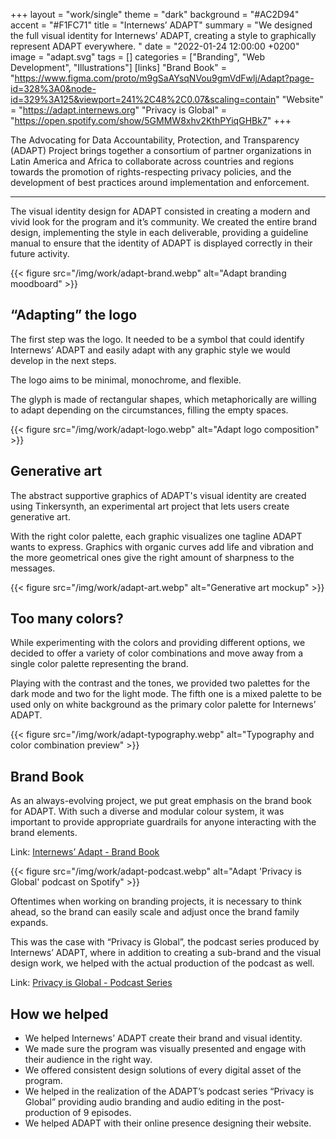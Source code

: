 +++
layout = "work/single"
theme = "dark"
background = "#AC2D94"
accent = "#F1FC71"
title = "Internews’ ADAPT"
summary = "We designed the full visual identity for Internews’ ADAPT, creating a style to graphically represent ADAPT everywhere. "
date = "2022-01-24 12:00:00 +0200"
image = "adapt.svg"
tags = []
categories = ["Branding", "Web Development", "Illustrations"]
[links]
    "Brand Book" = "https://www.figma.com/proto/m9gSaAYsqNVou9gmVdFwlj/Adapt?page-id=328%3A0&node-id=329%3A125&viewport=241%2C48%2C0.07&scaling=contain"
    "Website" = "https://adapt.internews.org"
    "Privacy is Global" = "https://open.spotify.com/show/5GMMW8xhv2KthPYiqGHBk7"
+++

The Advocating for Data Accountability, Protection, and Transparency (ADAPT) Project brings together a consortium of partner organizations in Latin America and Africa to collaborate across countries and regions towards the promotion of rights-respecting privacy policies, and the development of best practices around implementation and enforcement.

---

The visual identity design for ADAPT consisted in creating a modern and vivid look for the program and it’s community. We created the entire brand design, implementing the style in each deliverable, providing a guideline manual to ensure that the identity of ADAPT is displayed correctly in their future activity.

{{< figure src="/img/work/adapt-brand.webp" alt="Adapt branding moodboard" >}}

## “Adapting” the logo

The first step was the logo. It needed to be a symbol that could identify Internews’ ADAPT and easily adapt with any graphic style we would develop in the next steps. 

The logo aims to be minimal, monochrome, and flexible. 

The glyph is made of rectangular shapes, which metaphorically are willing to adapt depending on the circumstances, filling the empty spaces.

{{< figure src="/img/work/adapt-logo.webp" alt="Adapt logo composition" >}}

## Generative art

The abstract supportive graphics of ADAPT's visual identity are created using Tinkersynth, an experimental art project that lets users create generative art.

With the right color palette, each graphic visualizes one tagline ADAPT wants to express. Graphics with organic curves add life and vibration and the more geometrical ones give the right amount of sharpness to the messages.

{{< figure src="/img/work/adapt-art.webp" alt="Generative art mockup" >}}

## Too many colors?

While experimenting with the colors and providing different options, we decided to offer a variety of color combinations and move away from a single color palette representing the brand.

Playing with the contrast and the tones, we provided two palettes for the dark mode and two for the light mode. The fifth one is a mixed palette to be used only on white background as the primary color palette for Internews’ ADAPT.

{{< figure src="/img/work/adapt-typography.webp" alt="Typography and color combination preview" >}}

## Brand Book

As an always-evolving project, we put great emphasis on the brand book for ADAPT. With such a diverse and modular colour system, it was important to provide appropriate guardrails for anyone interacting with the brand elements.

Link: [Internews’ Adapt - Brand Book](https://www.figma.com/proto/m9gSaAYsqNVou9gmVdFwlj/Adapt?page-id=328%3A0&node-id=329%3A125&viewport=241%2C48%2C0.07&scaling=contain)

{{< figure src="/img/work/adapt-podcast.webp" alt="Adapt 'Privacy is Global' podcast on Spotify" >}}

Oftentimes when working on branding projects, it is necessary to think ahead, so the brand can easily scale and adjust once the brand family expands.

This was the case with “Privacy is Global”, the podcast series produced by Internews’ ADAPT, where in addition to creating a sub-brand and the visual design work, we helped with the actual production of the podcast as well.

Link: [Privacy is Global - Podcast Series](https://open.spotify.com/show/5GMMW8xhv2KthPYiqGHBk7)

## How we helped

- We helped Internews’ ADAPT create their brand and visual identity.
- We made sure the program was visually presented and engage with their audience in the right way.
- We offered consistent design solutions of every digital asset of the program.
- We helped in the realization of the ADAPT’s podcast series “Privacy is Global” providing audio branding and audio editing in the post-production of 9 episodes.
- We helped ADAPT with their online presence designing their website.